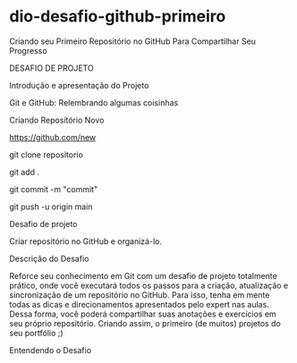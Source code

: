 # dio-desafio-github-primeiro

Criando seu Primeiro Repositório no GitHub Para Compartilhar Seu Progresso

DESAFIO DE PROJETO

Introdução e apresentação do Projeto


Git e GitHub: Relembrando algumas coisinhas

Criando Reposítório Novo

https://github.com/new


git clone repositorio

git add .

git commit -m "commit"

git push -u origin main


Desafio de projeto

Criar repositório no GitHub e organizá-lo.


Descrição do Desafio

Reforce seu conhecimento em Git com um desafio de projeto totalmente prático, onde você executará todos os passos para a criação, atualização e sincronização de um repositório no GitHub. Para isso, tenha em mente todas as dicas e direcionamentos apresentados pelo expert nas aulas. Dessa forma, você poderá compartilhar suas anotações e exercícios em seu próprio repositório. Criando assim, o primeiro (de muitos) projetos do seu portfólio ;)

Entendendo o Desafio




